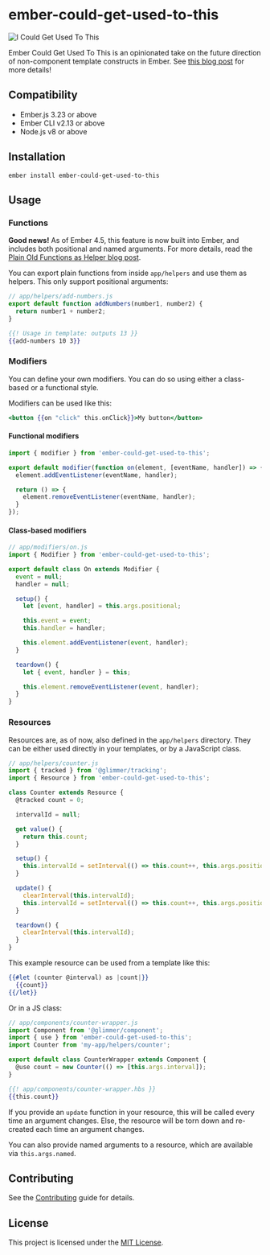 ember-could-get-used-to-this
==============================================================================

![I Could Get Used To This](https://i.giphy.com/media/Q5LcPLQxjB1ZOm7Ozs/giphy.webp)

Ember Could Get Used To This is an opinionated take on the future direction of
non-component template constructs in Ember. See [this blog post](https://www.pzuraq.com/introducing-use/)
for more details!


Compatibility
------------------------------------------------------------------------------

* Ember.js 3.23 or above
* Ember CLI v2.13 or above
* Node.js v8 or above


Installation
------------------------------------------------------------------------------

```
ember install ember-could-get-used-to-this
```


Usage
------------------------------------------------------------------------------

### Functions

**Good news!** As of Ember 4.5, this feature is now built into Ember, and includes both positional and named arguments. For more details, read the [Plain Old Functions as Helper blog post](https://blog.emberjs.com/plain-old-functions-as-helpers/).

You can export plain functions from inside `app/helpers` and use them as helpers. This only support positional arguments:

```js
// app/helpers/add-numbers.js
export default function addNumbers(number1, number2) {
  return number1 + number2;
}
```

```hbs
{{! Usage in template: outputs 13 }}
{{add-numbers 10 3}}
```

### Modifiers

You can define your own modifiers. You can do so using either a class-based or a functional style.

Modifiers can be used like this:

```hbs
<button {{on "click" this.onClick}}>My button</button>
```

#### Functional modifiers

```js
import { modifier } from 'ember-could-get-used-to-this';

export default modifier(function on(element, [eventName, handler]) => {
  element.addEventListener(eventName, handler);

  return () => {
    element.removeEventListener(eventName, handler);
  }
});
```

#### Class-based modifiers

```js
// app/modifiers/on.js
import { Modifier } from 'ember-could-get-used-to-this';

export default class On extends Modifier {
  event = null;
  handler = null;

  setup() {
    let [event, handler] = this.args.positional;

    this.event = event;
    this.handler = handler;

    this.element.addEventListener(event, handler);
  }

  teardown() {
    let { event, handler } = this;

    this.element.removeEventListener(event, handler);
  }
}
```

### Resources

Resources are, as of now, also defined in the `app/helpers` directory. They can be either used directly in your templates, or by a JavaScript class.

```js
// app/helpers/counter.js
import { tracked } from '@glimmer/tracking';
import { Resource } from 'ember-could-get-used-to-this';

class Counter extends Resource {
  @tracked count = 0;

  intervalId = null;

  get value() {
    return this.count;
  }

  setup() {
    this.intervalId = setInterval(() => this.count++, this.args.positional[0]);
  }

  update() {
    clearInterval(this.intervalId);
    this.intervalId = setInterval(() => this.count++, this.args.positional[0]);
  }

  teardown() {
    clearInterval(this.intervalId);
  }
}
```

This example resource can be used from a template like this:

```hbs
{{#let (counter @interval) as |count|}}
  {{count}}
{{/let}}
```

Or in a JS class:

```js
// app/components/counter-wrapper.js
import Component from '@glimmer/component';
import { use } from 'ember-could-get-used-to-this';
import Counter from 'my-app/helpers/counter';

export default class CounterWrapper extends Component {
  @use count = new Counter(() => [this.args.interval]);
}
```

```hbs
{{! app/components/counter-wrapper.hbs }}
{{this.count}}
```

If you provide an `update` function in your resource, this will be called every time an argument changes. Else, the resource will be torn down and re-created each time an argument changes.

You can also provide named arguments to a resource, which are available via `this.args.named`.


Contributing
------------------------------------------------------------------------------

See the [Contributing](CONTRIBUTING.md) guide for details.


License
------------------------------------------------------------------------------

This project is licensed under the [MIT License](LICENSE.md).
